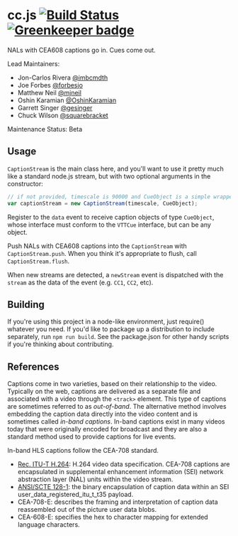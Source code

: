 # cc.js [![Build Status](https://travis-ci.org/videojs/mux.js.svg?branch=master)](https://travis-ci.org/videojs/mux.js) [![Greenkeeper badge](https://badges.greenkeeper.io/videojs/mux.js.svg)](https://greenkeeper.io/)

NALs with CEA608 captions go in. Cues come out.

Lead Maintainers:
- Jon-Carlos Rivera [@imbcmdth](https://github.com/imbcmdth)
- Joe Forbes [@forbesjo](https://github.com/forbesjo)
- Matthew Neil [@mjneil](https://github.com/mjneil)
- Oshin Karamian [@OshinKaramian](https://github.com/OshinKaramian)
- Garrett Singer [@gesinger](https://github.com/gesinger)
- Chuck Wilson [@squarebracket](https://github.com/squarebracket)

Maintenance Status: Beta

## Usage
`CaptionStream` is the main class here, and you'll want to use it pretty
much like a standard node.js stream, but with two optional arguments in
the constructor:

```javascript
// if not provided, timescale is 90000 and CueObject is a simple wrapper
var captionStream = new CaptionStream(timescale, CueObject);
```

Register to the `data` event to receive caption objects of type
`CueObject`, whose interface must conform to the `VTTCue` interface, but
can be any object.

Push NALs with CEA608 captions into the `CaptionStream` with
`CaptionStream.push`. When you think it's appropriate to flush,
call `CaptionStream.flush`.

When new streams are detected, a `newStream` event is dispatched with the
`stream` as the data of the event (e.g. `CC1`, `CC2`, etc).

## Building
If you're using this project in a node-like environment, just
require() whatever you need. If you'd like to package up a
distribution to include separately, run `npm run build`. See the
package.json for other handy scripts if you're thinking about
contributing.

## References
Captions come in two varieties, based on their relationship to the
video. Typically on the web, captions are delivered as a separate file
and associated with a video through the `<track>` element. This type
of captions are sometimes referred to as *out-of-band*. The
alternative method involves embedding the caption data directly into
the video content and is sometimes called *in-band captions*. In-band
captions exist in many videos today that were originally encoded for
broadcast and they are also a standard method used to provide captions
for live events.

In-band HLS captions follow the CEA-708 standard.

- [Rec. ITU-T H.264](https://www.itu.int/rec/T-REC-H.264): H.264 video data specification. CEA-708 captions
  are encapsulated in supplemental enhancement information (SEI)
  network abstraction layer (NAL) units within the video stream.
- [ANSI/SCTE
  128-1](https://www.scte.org/documents/pdf/Standards/ANSI_SCTE%20128-1%202013.pdf):
  the binary encapsulation of caption data within an SEI
  user_data_registered_itu_t_t35 payload.
- CEA-708-E: describes the framing and interpretation of caption data
  reassembled out of the picture user data blobs.
- CEA-608-E: specifies the hex to character mapping for extended language
  characters.


